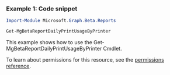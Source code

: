 ### Example 1: Code snippet

```powershell
Import-Module Microsoft.Graph.Beta.Reports

Get-MgBetaReportDailyPrintUsageByPrinter
```
This example shows how to use the Get-MgBetaReportDailyPrintUsageByPrinter Cmdlet.

To learn about permissions for this resource, see the [permissions reference](/graph/permissions-reference).

